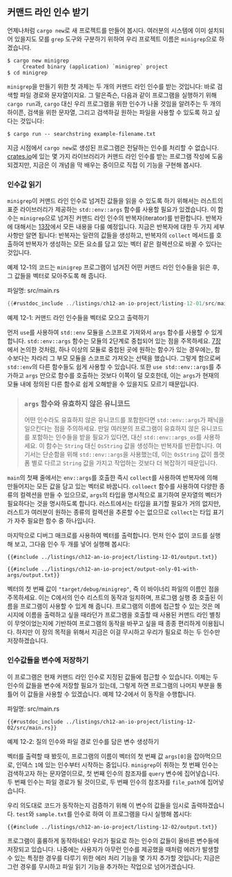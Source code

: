 ## 커맨드 라인 인수 받기

언제나처럼 `cargo new`로 새 프로젝트를 만들어 봅시다. 여러분의 시스템에 이미
설치되어 있을지도 모를 `grep` 도구와 구분하기 위하여 우리 프로젝트 이름은
`minigrep`으로 하겠습니다.

```console
$ cargo new minigrep
     Created binary (application) `minigrep` project
$ cd minigrep
```

`minigrep`을 만들기 위한 첫 과제는 두 개의 커맨드 라인 인수를 받는 것입니다:
바로 검색할 파일 경로와 문자열이지요. 그 말은즉슨, 다음과 같이 프로그램을 실행하기
위해 `cargo run`과, `cargo` 대신 우리 프로그램을 위한 인수가 나올 것임을 알려주는
두 개의 하이픈, 검색을 위한 문자열, 그리고 검색하길 원하는 파일을 사용할 수 있도록
하고 싶다는 것입니다:

```console
$ cargo run -- searchstring example-filename.txt
```

지금 시점에서 `cargo new`로 생성된 프로그램은 전달하는 인수를 처리할
수 없습니다. [crates.io](https://crates.io/)에 있는 몇 가지 라이브러리가
커맨드 라인 인수를 받는 프로그램 작성에 도움 되겠지만, 지금은 이 개념을 막
배우는 중이므로 직접 이 기능을 구현해 봅시다.

### 인수값 읽기

`minigrep`이 커맨드 라인 인수로 넘겨진 값들을 읽을 수 있도록 하기 위해서는
러스트의 표준 라이브러리가 제공하는 `std::env::args` 함수를 사용할 필요가
있겠습니다. 이 함수는 `minigrep`으로 넘겨진 커맨드 라인 인수의 반복자(iterator)를
반환합니다. 반복자에 대해서는 [13장][ch13]<!-- ignore -->에서 모든 내용을 다룰
예정입니다. 지금은 반복자에 대한 두 가지 세부 사항만 알면 됩니다: 반복자는
일련의 값들을 생성하고, 반복자의 `collect` 메서드를 호출하여 반복자가
생성하는 모든 요소를 담고 있는 벡터 같은 컬렉션으로 바꿀 수 있다는
것입니다.

예제 12-1의 코드는 `minigrep` 프로그램이 넘겨진 어떤 커맨드 라인 인수들을
읽은 후, 그 값들을 벡터로 모아주도록 해 줍니다.

<span class="filename">파일명: src/main.rs</span>

```rust
{{#rustdoc_include ../listings/ch12-an-io-project/listing-12-01/src/main.rs}}
```

<span class="caption">예제 12-1: 커맨드 라인 인수들을 벡터로 모으고
출력하기</span>

먼저 `use`를 사용하여 `std::env` 모듈을 스코프로 가져와서 `args`
함수를 사용할 수 있게 합니다. `std::env::args` 함수는 모듈의 2단계로
중첩되어 있는 점을 주목하세요. [7장][ch7-idiomatic-use]<!-- ignore -->에서
논의한 것처럼, 하나 이상의 모듈로 중첩된 곳에 원하는 함수가 있는 경우에는,
함수보다는 차라리 그 부모 모듈을 스코프로 가져오는 선택을 했습니다.
그렇게 함으로써 `std::env`의 다른 함수들도 쉽게 사용할 수 있습니다.
또한 `use std::env::args`를 추가하고 `args` 만으로 함수를 호출하는
것보다 이쪽이 덜 모호한데, 이는 `args`가 현재의 모듈 내에 정의된 다른
함수로 쉽게 오해받을 수 있을지도 모르기 때문입니다.

> ### `args` 함수와 유효하지 않은 유니코드
>
> 어떤 인수라도 유효하지 않은 유니코드를 포함한다면 `std::env::args`가 패닉을 일으킨다는
> 점을 주의하세요. 만일 여러분의 프로그램이 유효하지 않은 유니코드를 포함하는 인수들을
> 받을 필요가 있다면, 대신 `std::env::args_os`를 사용하세요. 이 함수는 `String` 대신
> `OsString` 값을 생성하는 반복자를 반환합니다. 여기서는 단순함을 위해 `std::env::args`을
> 사용했는데, 이는 `OsString` 값이 플랫폼 별로 다르고 `String` 값을 가지고 작업하는
> 것보다 더 복잡하기 때문입니다.

`main`의 첫째 줄에서는 `env::args`를 호출한 즉시 `collect`를
사용하여 반복자에 의해 만들어지는 모든 값을 담고 있는 벡터로 바꿉니다.
`colloect` 함수를 사용하여 다양한 종류의 컬렉션을 만들 수 있으므로,
`args`의 타입을 명시적으로 표기하여 문자열의 벡터가 필요하다는 것을
명시하도록 합니다. 러스트에서는 타입을 표기할 필요가 거의 없지만,
러스트가 여러분이 원하는 종류의 컬렉션을 추론할 수는 없으므로
`collect`는 타입 표기가 자주 필요한 함수 중 하나입니다.

마지막으로 디버그 매크로를 사용하여 벡터를 출력합니다. 먼저 인수 없이 코드를
실행해 보고, 그다음 인수 두 개를 넣어 실행해 봅시다:

```console
{{#include ../listings/ch12-an-io-project/listing-12-01/output.txt}}
```

```console
{{#include ../listings/ch12-an-io-project/output-only-01-with-args/output.txt}}
```

벡터의 첫 번째 값이 `"target/debug/minigrep"`, 즉 이 바이너리 파일의
이름인 점을 주목하세요. 이는 C에서의 인수 리스트의 동작과 일치하며,
프로그램 실행 중 호출된 이름을 프로그램이 사용할 수 있게 해 줍니다.
프로그램의 이름에 접근할 수 있는 것은 메시지에 이름을 출력하고 싶을 때라던가
프로그램을 호출할 때 사용된 커맨드 라인 별칭이 무엇이었는지에 기반하여
프로그램의 동작을 바꾸고 싶을 때 종종 편리하게 이용됩니다. 하지만 이 장의 목적을
위해서 지금은 이걸 무시하고 우리가 필요로 하는 두 인수만 저장하겠습니다.

### 인수값들을 변수에 저장하기

이 프로그램은 현재 커맨드 라인 인수로 지정된 값들에 접근할 수 있습니다.
이제는 두 인수의 값들을 변수에 저장할 필요가 있는데, 그렇게 하면 프로그램의
나머지 부분을 통틀어 이 값들을 사용할 수 있겠습니다. 예제 12-2에서
이 동작을 수행합니다.

<span class="filename">파일명: src/main.rs</span>

```rust,should_panic,noplayground
{{#rustdoc_include ../listings/ch12-an-io-project/listing-12-02/src/main.rs}}
```

<span class="caption">예제 12-2: 질의 인수와 파일 경로 인수를 담은
변수 생성하기</span>

벡터를 출력할 때 봤듯이, 프로그램의 이름이 벡터의 첫 번째 값 `args[0]`을
잡아먹으므로, 인덱스 `1`에 있는 인수부터 시작하는 중입니다.
`minigrep`이 취하는 첫 번째 인수는 검색하고자 하는 문자열이므로,
첫 번째 인수의 참조자를 `query` 변수에 집어넣습니다. 두 번째 인수는
파일 경로가 될 것이므로, 두 번째 인수의 참조자를 `file_path`에
집어넣습니다.

우리 의도대로 코드가 동작하는지 검증하기 위해 이 변수의 값들을 임시로
출력하겠습니다. `test`와 `sample.txt`를 인수로 하여 이 프로그램을
다시 실행해 봅시다:

```console
{{#include ../listings/ch12-an-io-project/listing-12-02/output.txt}}
```

프로그램이 훌륭하게 동작하네요! 우리가 필요로 하는 인수의 값들이 올바른 변수들에
저장되고 있습니다. 나중에는 사용자가 아무런 인수를 제공했을 때처럼 에러가
발생할 수 있는 특정한 경우를 다루기 위한 에러 처리 기능을 몇 가지 추가할
것입니다; 지금은 그런 경우를 무시하고 파일 읽기 기능을 추가하는 작업으로
넘어가겠습니다.

[ch13]: ch13-00-functional-features.html
[ch7-idiomatic-use]: ch07-04-bringing-paths-into-scope-with-the-use-keyword.html#creating-idiomatic-use-paths
